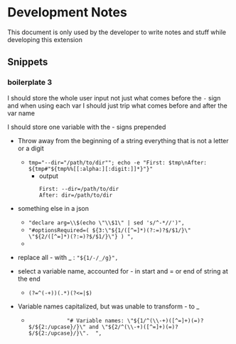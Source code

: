 # Development Notes

This document is only used by the developer to write notes and stuff 
while developing this extension

## Snippets

### boilerplate 3

  I should store the whole user input not just what comes before the `-` sign
  and when using each var I should just trip what comes before and after the var name
  
  I should store one variable with the - signs prepended
- Throw away from the beginning of a string everything that is not a letter or a digit
  - `tmp="--dir="/path/to/dir""; echo -e "First: $tmp\nAfter: ${tmp#"${tmp%%[[:alpha:][:digit:]]*}"}"`
    - output
    	```shell
        First: --dir=/path/to/dir
        After: dir=/path/to/dir
        ``` 

 - something else in a json
   - `"declare arg=\\$(echo \"\\$1\" | sed 's/^-*//')",`
   - `"#optionsRequired=( ${3:\"${1/([^=]*)(?:=)?$/$1/}\" \"${2/([^=]*)(?:=)?$/$1/}\"} ) ",`
   - 

- replace all - with _ : `"${1/-/_/g}",`
- select a variable name, accounted for - in start and = or end of string at the end
  - `(?=^(-+))(.*)(?<=|$)`
- Variable names capitalized, but was unable to transform - to _
  - `            "# Variable names: \"${1/^(\\-+)([^=]+)(=)?$/${2:/upcase}/}\" and \"${2/^(\\-+)([^=]+)(=)?$/${2:/upcase}/}\".  ",`

